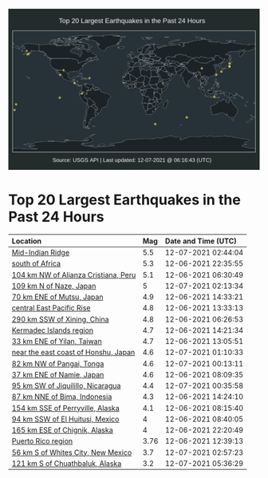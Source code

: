 ![Map](./map.png)

# Top 20 Largest Earthquakes in the Past 24 Hours

| Location | Mag | Date and Time (UTC) |
|:---|:---|:---|
| [Mid-Indian Ridge](https://earthquake.usgs.gov/earthquakes/eventpage/us6000g9y1) | 5.5 | 12-07-2021 02:44:04 |
| [south of Africa](https://earthquake.usgs.gov/earthquakes/eventpage/us6000g9t5) | 5.3 | 12-06-2021 22:35:55 |
| [104 km NW of Alianza Cristiana, Peru](https://earthquake.usgs.gov/earthquakes/eventpage/us6000g9ew) | 5.1 | 12-06-2021 06:30:49 |
| [109 km N of Naze, Japan](https://earthquake.usgs.gov/earthquakes/eventpage/us6000g9xr) | 5 | 12-07-2021 02:13:34 |
| [70 km ENE of Mutsu, Japan](https://earthquake.usgs.gov/earthquakes/eventpage/us6000g9h4) | 4.9 | 12-06-2021 14:33:21 |
| [central East Pacific Rise](https://earthquake.usgs.gov/earthquakes/eventpage/us6000g9gt) | 4.8 | 12-06-2021 13:33:13 |
| [290 km SSW of Xining, China](https://earthquake.usgs.gov/earthquakes/eventpage/us6000g9ev) | 4.8 | 12-06-2021 06:26:53 |
| [Kermadec Islands region](https://earthquake.usgs.gov/earthquakes/eventpage/us6000g9h0) | 4.7 | 12-06-2021 14:21:34 |
| [33 km ENE of Yilan, Taiwan](https://earthquake.usgs.gov/earthquakes/eventpage/us6000g9gg) | 4.7 | 12-06-2021 13:05:51 |
| [near the east coast of Honshu, Japan](https://earthquake.usgs.gov/earthquakes/eventpage/us6000g9wy) | 4.6 | 12-07-2021 01:10:33 |
| [82 km NW of Pangai, Tonga](https://earthquake.usgs.gov/earthquakes/eventpage/us6000g9w4) | 4.6 | 12-07-2021 00:13:11 |
| [37 km ENE of Namie, Japan](https://earthquake.usgs.gov/earthquakes/eventpage/us6000g9f9) | 4.6 | 12-06-2021 08:09:35 |
| [95 km SW of Jiquilillo, Nicaragua](https://earthquake.usgs.gov/earthquakes/eventpage/us6000g9we) | 4.4 | 12-07-2021 00:35:58 |
| [87 km NNE of Bima, Indonesia](https://earthquake.usgs.gov/earthquakes/eventpage/us6000g9h1) | 4.3 | 12-06-2021 14:24:10 |
| [154 km SSE of Perryville, Alaska](https://earthquake.usgs.gov/earthquakes/eventpage/us6000g9f8) | 4.1 | 12-06-2021 08:15:40 |
| [94 km SSW of El Huitusi, Mexico](https://earthquake.usgs.gov/earthquakes/eventpage/us6000g9fh) | 4 | 12-06-2021 08:40:05 |
| [165 km ESE of Chignik, Alaska](https://earthquake.usgs.gov/earthquakes/eventpage/ak021fmnxxcp) | 4 | 12-06-2021 22:20:49 |
| [Puerto Rico region](https://earthquake.usgs.gov/earthquakes/eventpage/pr2021340002) | 3.76 | 12-06-2021 12:39:13 |
| [56 km S of Whites City, New Mexico](https://earthquake.usgs.gov/earthquakes/eventpage/tx2021xxkx) | 3.7 | 12-07-2021 02:57:23 |
| [121 km S of Chuathbaluk, Alaska](https://earthquake.usgs.gov/earthquakes/eventpage/ak021fo1gah4) | 3.2 | 12-07-2021 05:36:29 |
